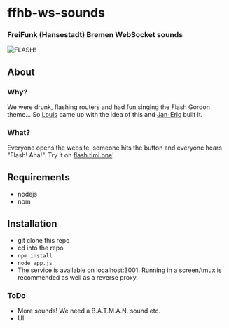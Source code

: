# ffhb-ws-sounds
### FreiFunk (Hansestadt) Bremen WebSocket sounds

![FLASH!](https://flash.timi.one/images/flash-gordon.jpg "Flash Gordon")

## About
### Why?
We were drunk, flashing routers and had fun singing the Flash Gordon theme... So [Louis](https://github.com/lokn) came up with the idea of this and [Jan-Eric](https://github.com/jortgies) built it.

### What?
Everyone opens the website, someone hits the button and everyone hears "Flash! Aha!". Try it on [flash.timi.one](https://flash.timi.one)!

## Requirements
* nodejs
* npm

## Installation
* git clone this repo
* cd into the repo
* `npm install`
* `node app.js`
* The service is available on localhost:3001. Running in a screen/tmux is recommended as well as a reverse proxy.

### ToDo
* More sounds! We need a B.A.T.M.A.N. sound etc.
* UI
